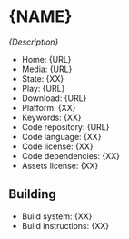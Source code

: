 # {NAME}

_{Description}_

- Home: {URL}
- Media: {URL}
- State: {XX}
- Play: {URL}
- Download: {URL}
- Platform: {XX}
- Keywords: {XX}
- Code repository: {URL}
- Code language: {XX}
- Code license: {XX}
- Code dependencies: {XX}
- Assets license: {XX}

## Building

- Build system: {XX}
- Build instructions: {XX}
